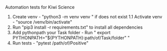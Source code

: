 Automation tests for Kiwi Science 


1. Create venv - "python3 -m venv venv " if does not exist
  1.1 Activate venv - "source /venv/bin/activate"
2. Run "pip3 install -r requirements.txt" to install all dependencies
3. Add pythonpath your Task folder - Run " export PYTHONPATH="${PYTHONPATH}:path/of/Task/folder"  "
4. Run tests - "pytest /path/of/Positive"
